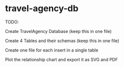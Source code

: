 # travel-agency-db

TODO:

Create TravelAgency Database (keep this in one file)

Create 4 Tables and their schemas (keep this in one file)

Create one file for each insert in a single table

Plot the relationship chart and export it as SVG and PDF